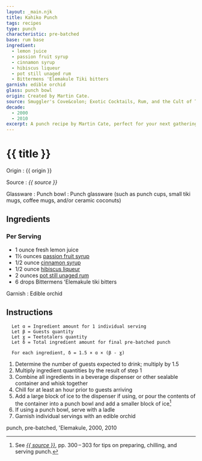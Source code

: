 ```yaml
---
layout: _main.njk
title: Kahiko Punch
tags: recipes
type: punch
characteristic: pre-batched
base: rum base
ingredient:
  - lemon juice
  - passion fruit syrup
  - cinnamon syrup
  - hibiscus liqueur
  - pot still unaged rum
  - Bittermens 'Elemakule Tiki bitters
garnish: edible orchid
glass: punch bowl
origin: Created by Martin Cate.
source: Smuggler's Cove&colon; Exotic Cocktails, Rum, and the Cult of Tiki
decade:
  - 2000
  - 2010
excerpt: A punch recipe by Martin Cate, perfect for your next gathering.
---
```

<!-- markdownlint-disable MD025 -->
# {{ title }}
<!-- markdownlint-enable MD025 -->

Origin
  : {{ origin }}

Source
  : <cite><span data-pagefind-filter="Source">{{ source }}</span></cite>

Glassware
  : <span data-pagefind-filter="Glassware">Punch bowl</span>
  : <span data-pagefind-filter="Glassware">Punch glassware</span> (such as punch cups, small tiki mugs, coffee mugs, and/or ceramic coconuts)

## Ingredients

### Per Serving

* 1 ounce fresh lemon juice
* 1&frac12; ounces [passion fruit syrup](/mixes/passion-fruit-syrup)
* 1/2 ounce [cinnamon syrup](/mixes/cinnamon-syrup)
* 1/2 ounce [hibiscus liqueur](/mixes/hibiscus-liqueur)
* 2 ounces [pot still unaged rum](/rums/00-rum-pot-still-unaged/)
* 6 drops Bittermens <span lang="haw">ʻElemakule</span> tiki bitters

Garnish
  : <span data-pagefind-filter="Garnish">Edible orchid</span>

## Instructions

```text
  Let ɑ = Ingredient amount for 1 individual serving
  Let β = Guests quantity
  Let ɣ = Teetotalers quantity
  Let δ = Total ingredient amount for final pre-batched punch

  For each ingredient, δ = 1.5 × ɑ × (β - ɣ)
```

1. Determine the number of guests expected to drink; multiply by 1.5
2. Multiply ingredient quantities by the result of step 1
3. Combine all ingredients in a beverage dispenser or other sealable container and whisk together
4. Chill for at least an hour prior to guests arriving
5. Add a large block of ice to the dispenser if using, or pour the contents of the container into a punch bowl and add a smaller block of ice[^1]
6. If using a punch bowl, serve with a ladle
7. Garnish individual servings with an edible orchid

[^1]: See <cite><a href="https://www.smugglerscovesf.com/store/smugglers-cove-exotic-cocktails-rum-and-the-cult-of-tiki-signed" rel="external noopener" target="_blank"><span data-pagefind-filter="Source">{{ source }}</span></a></cite>, pp. 300&NoBreak;&thinsp;&NoBreak;–&NoBreak;&thinsp;&NoBreak;303 for tips on preparing, chilling, and serving punch.

<div
  data-pagefind-filter="
  "
>
</div>

<div
  class="sr-only"
  data-cat[0]="Drink"
  data-type[0]="Punch"
  data-char[0]="Pre-batched"
  data-base[0]="Rum/Cane spirits"
  data-ingredient[0]="Lemon juice"
  data-ingredient[1]="Passion fruit syrup"
  data-ingredient[2]="Cinnamon syrup"
  data-ingredient[3]="Hibiscus liqueur"
  data-ingredient[4]="Pot still unaged rum"
  data-ingredient[5]="Bittermens ʻElemakule tiki bitters"
  data-juice[0]="Lemon juice"
  data-syrup[0]="Passion fruit syrup"
  data-syrup[1]="Cinnamon syrup"
  data-liquor[0]="Hibiscus liqueur"
  data-liquor[1]="Pot still unaged rum"
  data-bitters[0]="Bittermens ʻElemakule tiki bitters"
  data-origin[0]="Martin Cate"
  data-glass[0]="Punch cup"
  data-glass[1]="Tiki mug, small"
  data-glass[2]="Tiki mug"
  data-glass[3]="Coffee mug"
  data-glass[4]="Ceramic coconut"
  data-decade[0]="2000"
  data-decade[1]="2010"
  data-pagefind-filter="
    Category[data-cat[0]],
    Type[data-type[0]],
    Characteristic[data-char[0]],
    Base[data-base[0]],
    Ingredient[data-ingredient[0]],
    Ingredient[data-ingredient[1]],
    Ingredient[data-ingredient[2]],
    Ingredient[data-ingredient[3]],
    Ingredient[data-ingredient[4]],
    Ingredient[data-ingredient[5]],
    Juice[data-juice[0]],
    Syrup[data-syrup[0]],
    Syrup[data-syrup[1]],
    Liquor[data-liquor[0]],
    Liquor[data-liquor[1]],
    Bitters[data-bitters[0]],
    Origin[data-origin[0]],
    Glassware[data-glass[0]],
    Glassware[data-glass[1]],
    Glassware[data-glass[2]],
    Glassware[data-glass[3]],
    Glassware[data-glass[4]],
    Decade[data-decade[0]],
    Decade[data-decade[1]]
  "
>
</div>

<div class="keywords" aria-hidden>punch, pre-batched, 'Elemakule, 2000, 2010</div>
